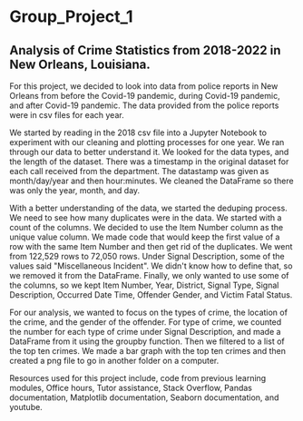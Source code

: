 # Group_Project_1
## Analysis of Crime Statistics from 2018-2022 in New Orleans, Louisiana. 

For this project, we decided to look into data from police reports in New Orleans from before the Covid-19 pandemic, during Covid-19 pandemic, and after Covid-19 pandemic. The data provided from the police reports were in csv files for each year. 
 
We started by reading in the 2018 csv file into a Jupyter Notebook to experiment with our cleaning and plotting processes for one year. We ran through our data to better understand it. We looked for the data types, and the length of the dataset. There was a timestamp in the original dataset for each call received from the department. The datastamp was given as month/day/year and then hour:minutes. We cleaned the DataFrame so there was only the year, month, and day.

With a better understanding of the data, we started the deduping process. We need to see how many duplicates were in the data. We started with a count of the columns. We decided to use the Item Number column as the unique value column. We made code that would keep the first value of a row with the same Item Number and then get rid of the duplicates. We went from 122,529 rows to 72,050 rows. Under Signal Description, some of the values said "Miscellaneous Incident". We didn't know how to define that, so we removed it from the DataFrame. Finally, we only wanted to use some of the columns, so we kept Item Number, Year,	District,	Signal Type,	Signal Description,	Occurred Date Time,	Offender Gender,	and Victim Fatal Status. 

For our analysis, we wanted to focus on the types of crime, the location of the crime, and the gender of the offender. For type of crime, we counted the number for each type of crime under Signal Description, and made a DataFrame from it using the groupby function. Then we filtered to a list of the top ten crimes. We made a bar graph with the top ten crimes and then created a png file to go in another folder on a computer. 

Resources used for this project include, code from previous learning modules, Office hours, Tutor assistance, Stack Overflow, Pandas documentation, Matplotlib documentation, Seaborn documentation, and youtube.
